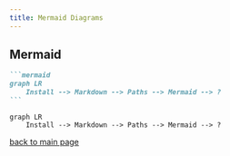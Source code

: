 ```yaml
---
title: Mermaid Diagrams
---
```


## Mermaid

````md
```mermaid
graph LR
    Install --> Markdown --> Paths --> Mermaid --> ?
```
````

```mermaid
graph LR
    Install --> Markdown --> Paths --> Mermaid --> ?
```

[back to main page](../index.page.tsx)